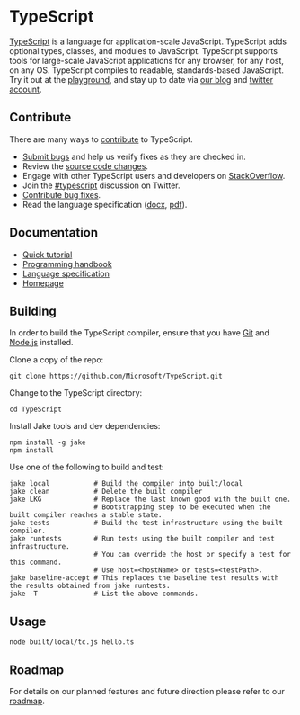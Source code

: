 # TypeScript

[TypeScript](http://www.typescriptlang.org/) is a language for application-scale JavaScript. TypeScript adds optional types, classes, and modules to JavaScript. TypeScript supports tools for large-scale JavaScript applications for any browser, for any host, on any OS. TypeScript compiles to readable, standards-based JavaScript. Try it out at the [playground](http://www.typescriptlang.org/Playground), and stay up to date via [our blog](http://blogs.msdn.com/typescript) and [twitter account](https://twitter.com/typescriptlang).


## Contribute

There are many ways to [contribute](https://github.com/Microsoft/TypeScript/blob/master/CONTRIBUTING.md) to TypeScript.
* [Submit bugs](https://github.com/Microsoft/TypeScript/issues) and help us verify fixes as they are checked in.
* Review the [source code changes](https://github.com/Microsoft/TypeScript/pulls).
* Engage with other TypeScript users and developers on [StackOverflow](http://stackoverflow.com/questions/tagged/typescript). 
* Join the [#typescript](http://twitter.com/#!/search/realtime/%23typescript) discussion on Twitter.
* [Contribute bug fixes](https://github.com/Microsoft/TypeScript/blob/master/CONTRIBUTING.md).
* Read the language specification ([docx](http://go.microsoft.com/fwlink/?LinkId=267121), [pdf](http://go.microsoft.com/fwlink/?LinkId=267238)).


## Documentation

*  [Quick tutorial](http://www.typescriptlang.org/Tutorial)
*  [Programming handbook](http://www.typescriptlang.org/Handbook)
*  [Language specification](http://go.microsoft.com/fwlink/?LinkId=267238)
*  [Homepage](http://www.typescriptlang.org/)

## Building

In order to build the TypeScript compiler, ensure that you have [Git](http://git-scm.com/downloads) and [Node.js](http://nodejs.org/) installed.

Clone a copy of the repo:

```
git clone https://github.com/Microsoft/TypeScript.git
```

Change to the TypeScript directory:

```
cd TypeScript
```

Install Jake tools and dev dependencies:

```
npm install -g jake
npm install
```

Use one of the following to build and test:

```
jake local           # Build the compiler into built/local 
jake clean           # Delete the built compiler 
jake LKG             # Replace the last known good with the built one.
                     # Bootstrapping step to be executed when the built compiler reaches a stable state.
jake tests           # Build the test infrastructure using the built compiler. 
jake runtests        # Run tests using the built compiler and test infrastructure. 
                     # You can override the host or specify a test for this command. 
                     # Use host=<hostName> or tests=<testPath>. 
jake baseline-accept # This replaces the baseline test results with the results obtained from jake runtests. 
jake -T              # List the above commands. 
```


## Usage

```shell
node built/local/tc.js hello.ts
```


## Roadmap

For details on our planned features and future direction please refer to our [roadmap](https://github.com/Microsoft/TypeScript/wiki/Roadmap).
